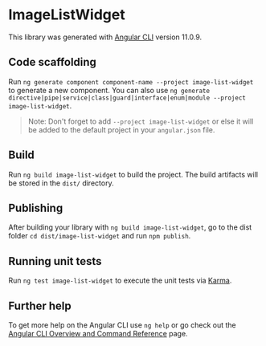 # ImageListWidget

This library was generated with [Angular CLI](https://github.com/angular/angular-cli) version 11.0.9.

## Code scaffolding

Run `ng generate component component-name --project image-list-widget` to generate a new component. You can also use `ng generate directive|pipe|service|class|guard|interface|enum|module --project image-list-widget`.
> Note: Don't forget to add `--project image-list-widget` or else it will be added to the default project in your `angular.json` file. 

## Build

Run `ng build image-list-widget` to build the project. The build artifacts will be stored in the `dist/` directory.

## Publishing

After building your library with `ng build image-list-widget`, go to the dist folder `cd dist/image-list-widget` and run `npm publish`.

## Running unit tests

Run `ng test image-list-widget` to execute the unit tests via [Karma](https://karma-runner.github.io).

## Further help

To get more help on the Angular CLI use `ng help` or go check out the [Angular CLI Overview and Command Reference](https://angular.io/cli) page.
